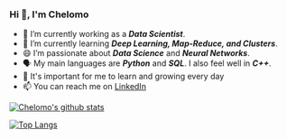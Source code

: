 ### Hi 👋, I'm Chelomo


- 🔭 I’m currently working as a ***Data Scientist***.
- 🌱 I’m currently learning ***Deep Learning, Map-Reduce, and Clusters***.
- 😄 I’m passionate about ***Data Science*** and ***Neural Networks***.
- 🗣️ My main languages are ***Python*** and ***SQL***. I also feel well in ***C++***.  
- 🌱 It's important for me to learn and growing every day
- 📫 You can reach me on  [LinkedIn](https://www.linkedin.com/in/chelomo-lubliner/)


[![Chelomo's github stats](https://github-readme-stats.vercel.app/api?username=ChelomoLubliner&count_private=true&show_icons=true&theme=radical&hide_rank=false)](https://github.com/ChelomoLubliner/github-readme-stats)

[![Top Langs](https://github-readme-stats.vercel.app/api/top-langs/?username=ChelomoLubliner)](https://github.com/ChelomoLubliner/github-readme-stats)
